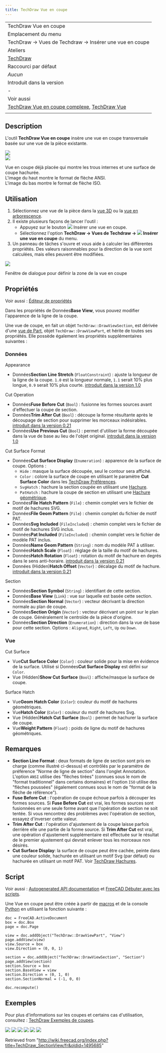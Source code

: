 ```yaml
---
title: TechDraw Vue en coupe
---
```

|  |
| --- |
| TechDraw Vue en coupe |
| Emplacement du menu |
| TechDraw → Vues de Techdraw → Insérer une vue en coupe |
| Ateliers |
| [TechDraw](/TechDraw_Workbench/fr "TechDraw Workbench/fr") |
| Raccourci par défaut |
| *Aucun* |
| Introduit dans la version |
| - |
| Voir aussi |
| [TechDraw Vue en coupe complexe](/TechDraw_ComplexSection/fr "TechDraw ComplexSection/fr"), [TechDraw Vue](/TechDraw_View/fr "TechDraw View/fr") |
|  |

## Description

L'outil **TechDraw Vue en coupe** insère une vue en coupe transversale basée sur une vue de la pièce existante.

![](/images/TechDraw_section_ANSI.png)  
![](/images/TechDraw_section_ISO.png)

Vue en coupe déjà placée qui montre les trous internes et une surface de coupe hachurée.  
L'image du haut montre le format de flèche ANSI.  
L'image du bas montre le format de flèche ISO.

## Utilisation

1. Sélectionnez une vue de la pièce dans la [vue 3D](/3D_view/fr "3D view/fr") ou la [vue en arborescence](/Tree_view/fr "Tree view/fr").
2. Il existe plusieurs façons de lancer l'outil :
   * Appuyez sur le bouton ![](/images/TechDraw_SectionView.svg) Insérer une vue en coupe.
   * Sélectionnez l'option **TechDraw → Vues de Techdraw → ![](/images/TechDraw_SectionView.svg) Insérer une vue en coupe** du menu.
3. Un panneau de tâches s'ouvre et vous aide à calculer les différentes propriétés. Des valeurs raisonnables pour la direction de la vue sont calculées, mais elles peuvent être modifiées.

![](/images/TechDraw_Section_Taskview.png)

Fenêtre de dialogue pour définir la zone de la vue en coupe

## Propriétés

Voir aussi : [Éditeur de propriétés](/Property_editor/fr "Property editor/fr")

Dans les propriétés de Données**Base View**, vous pouvez modifier l'apparence de la ligne de la coupe.

Une vue de coupe, en fait un objet `TechDraw::DrawViewSection`, est dérivée d'une [vue de Part](/TechDraw_View/fr#Propriétés_Vue_de_Part "TechDraw View/fr"), objet `TechDraw::DrawViewPart`, et hérite de toutes ses propriétés. Elle possède également les propriétés supplémentaires suivantes :

### Données

Appearance

* Données**Section Line Stretch** (`FloatConstraint`) : ajuste la longueur de la ligne de la coupe. `1.0` est la longueur normale, `1.1` serait 10% plus longue, `0.9` serait 10% plus courte. [introduit dans la version 1.0](/Release_notes_1.0/fr "Release notes 1.0/fr")

Cut Operation

* Données**Fuse Before Cut** (`Bool`) : fusionne les formes sources avant d'effectuer la coupe de section.
* Données**Trim After Cut** (`Bool`) : découpe la forme résultante après le découpage de section pour supprimer les morceaux indésirables. [introduit dans la version 0.21](/Release_notes_0.21/fr "Release notes 0.21/fr")
* Données**Use Previous Cut** (`Bool`) : permet d'utiliser la forme découpée dans la vue de base au lieu de l'objet original. [introduit dans la version 1.0](/Release_notes_1.0/fr "Release notes 1.0/fr")

Cut Surface Format

* Données**Cut Surface Display** (`Enumeration`) : apparence de la surface de coupe. Options :
  + `Hide` : masque la surface découpée, seul le contour sera affiché.
  + `Color` : colore la surface de coupe en utilisant le paramètre **Cut Surface Color** dans les [TechDraw Préférences](/TechDraw_Preferences/fr "TechDraw Preferences/fr").
  + `SvgHatch` : hachure la section coupée en utilisant une [Hachure](/TechDraw_Hatch/fr "TechDraw Hatch/fr").
  + `PatHatch` : hachure la coupe de section en utilisant une [Hachure géométrique](/TechDraw_GeometricHatch/fr "TechDraw GeometricHatch/fr").
* Données**File Hatch Pattern** (`File`) : chemin complet vers le fichier de motif de hachures SVG.
* Données**File Geom Pattern** (`File`) : chemin complet du fichier de motif PAT.
* Données**Svg Included** (`FileIncluded`) : chemin complet vers le fichier de motif de hachures SVG inclus.
* Données**Pat Included** (`FileIncluded`) : chemin complet vers le fichier de modèle PAT inclus.
* Données**Name Geom Pattern** (`String`) : nom du modèle PAT à utiliser.
* Données**Hatch Scale** (`Float`) : réglage de la taille du motif de hachures.
* Données**Hatch Rotation** (`Float`) : rotation du motif de hachure en degrés dans le sens anti-horaire. [introduit dans la version 0.21](/Release_notes_0.21/fr "Release notes 0.21/fr")
* Données (Hidden)**Hatch Offset** (`Vector`) : décalage du motif de hachure. [introduit dans la version 0.21](/Release_notes_0.21/fr "Release notes 0.21/fr")

Section

* Données**Section Symbol** (`String`) : identifiant de cette section.
* Données**Base View** (`Link`) : vue sur laquelle est basée cette section.
* Données**Section Normal** (`Vector`) : vecteur décrivant la direction normale au plan de coupe.
* Données**Section Origin** (`Vector`) : vecteur décrivant un point sur le plan de coupe. Généralement le centroïde de la pièce d'origine.
* Données**Section Direction** (`Enumeration`) : direction dans la vue de base pour cette section. Options : `Aligned`, `Right`, `Left`, `Up` ou `Down`.

### Vue

Cut Surface

* Vue**Cut Surface Color** (`Color`) : couleur solide pour la mise en évidence de la surface. Utilisé si Données**Cut Surface Display** est défini sur `Color`.
* Vue (Hidden)**Show Cut Surface** (`Bool`) : affiche/masque la surface de coupe.

Surface Hatch

* Vue**Geom Hatch Color** (`Color`): couleur du motif de hachures géométriques.
* Vue**Hatch Color** (`Color`) : couleur du motif de hachures Svg.
* Vue (Hidden)**Hatch Cut Surface** (`Bool`) : permet de hachurer la surface de coupe.
* Vue**Weight Pattern** (`Float`) : poids de ligne du motif de hachures géométriques.

## Remarques

* **Section Line Format** : deux formats de ligne de section sont pris en charge (comme illustré ci-dessus) et contrôlés par le paramètre de préférence "Norme de ligne de section" dans l'onglet Annotation. L'option `ANSI` utilise des "flèches tirées" (connues sous le nom de "format traditionnel" dans certains domaines) et l'option `ISO` utilise des "flèches poussées" (également connues sous le nom de "format de la flèche de référence").
* **Fuse Before Cut** : l'opération de coupe échoue parfois à découper les formes sources. Si **Fuse Before Cut** est vrai, les formes sources sont fusionnées en une seule forme avant que l'opération de section ne soit tentée. Si vous rencontrez des problèmes avec l'opération de section, essayez d'inverser cette valeur.
* **Trim After Cut** : l'opération d'ajustement de la coupe laisse parfois derrière elle une partie de la forme source. Si **Trim After Cut** est vrai, une opération d'ajustement supplémentaire est effectuée sur le résultat de le premier ajustement qui devrait enlever tous les morceaux non désirés.
* **Cut Surface Display**: la surface de coupe peut être cachée, peinte dans une couleur solide, hachurée en utilisant un motif Svg (par défaut) ou hachurée en utilisant un motif PAT. Voir [TechDraw Hachures](/TechDraw_Hatching/fr "TechDraw Hatching/fr").

## Script

Voir aussi : [Autogenerated API documentation](https://freecad.github.io/SourceDoc/) et [FreeCAD Débuter avec les scripts](/FreeCAD_Scripting_Basics/fr "FreeCAD Scripting Basics/fr").

Une Vue en coupe peut être créée à partir de [macros](/Macros/fr "Macros/fr") et de la console [Python](/Python/fr "Python/fr") en utilisant la fonction suivante :

```
doc = FreeCAD.ActiveDocument
box = doc.Box
page = doc.Page

view = doc.addObject("TechDraw::DrawViewPart", "View")
page.addView(view)
view.Source = box
view.Direction = (0, 0, 1)

section = doc.addObject("TechDraw::DrawViewSection", "Section")
page.addView(section)
section.Source = box
section.BaseView = view
section.Direction = (0, 1, 0)
section.SectionNormal = (-1, 0, 0)

doc.recompute()

```

## Exemples

Pour plus d'informations sur les coupes et certains cas d'utilisation, consultez : [TechDraw Exemples de coupes](/TechDraw_Section_Examples/fr "TechDraw Section Examples/fr").

![](/images/TechDraw_ExampleSection-10.png)
![](/images/TechDraw_ExampleSection-13.png)
![](/images/TechDraw_ExampleSection-15.png)
![](/images/TechDraw_ExampleSection-17.png)
![](/images/TechDraw_ExampleSection-34.png)
![](/images/TechDraw_ExampleSection-35.png)

Retrieved from "<http://wiki.freecad.org/index.php?title=TechDraw_SectionView/fr&oldid=1495685>"